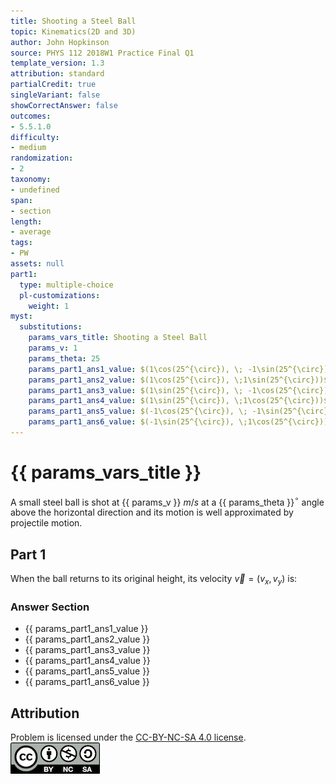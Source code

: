 ```yaml
---
title: Shooting a Steel Ball
topic: Kinematics(2D and 3D)
author: John Hopkinson
source: PHYS 112 2018W1 Practice Final Q1
template_version: 1.3
attribution: standard
partialCredit: true
singleVariant: false
showCorrectAnswer: false
outcomes:
- 5.5.1.0
difficulty:
- medium
randomization:
- 2
taxonomy:
- undefined
span:
- section
length:
- average
tags:
- PW
assets: null
part1:
  type: multiple-choice
  pl-customizations:
    weight: 1
myst:
  substitutions:
    params_vars_title: Shooting a Steel Ball
    params_v: 1
    params_theta: 25
    params_part1_ans1_value: $(1\cos(25^{\circ}), \; -1\sin(25^{\circ}))$
    params_part1_ans2_value: $(1\cos(25^{\circ}), \;1\sin(25^{\circ}))$
    params_part1_ans3_value: $(1\sin(25^{\circ}), \; -1\cos(25^{\circ}))$
    params_part1_ans4_value: $(1\sin(25^{\circ}), \;1\cos(25^{\circ}))$
    params_part1_ans5_value: $(-1\cos(25^{\circ}), \; -1\sin(25^{\circ}))$
    params_part1_ans6_value: $(-1\sin(25^{\circ}), \;1\cos(25^{\circ}))$
---
```

# {{ params_vars_title }}
A small steel ball is shot at {{ params_v }} $m/s$ at a {{ params_theta }}$^{\circ}$ angle above the horizontal direction and its motion is well approximated by projectile motion.

## Part 1

When the ball returns to its original height, its velocity $\overrightarrow{v} = (v_x, v_y)$ is:

### Answer Section

- {{ params_part1_ans1_value }}
- {{ params_part1_ans2_value }}
- {{ params_part1_ans3_value }}
- {{ params_part1_ans4_value }}
- {{ params_part1_ans5_value }}
- {{ params_part1_ans6_value }}

## Attribution

Problem is licensed under the [CC-BY-NC-SA 4.0 license](https://creativecommons.org/licenses/by-nc-sa/4.0/).<br> ![The Creative Commons 4.0 license requiring attribution-BY, non-commercial-NC, and share-alike-SA license.](https://raw.githubusercontent.com/firasm/bits/master/by-nc-sa.png)